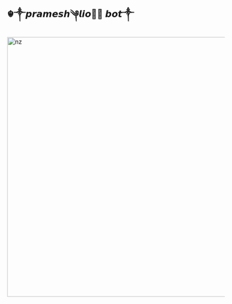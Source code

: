 ## ☬༒𝙥𝙧𝙖𝙢𝙚𝙨𝙝༆𝙡𝙞𝙤𝙣⃕ 𝙗𝙤𝙩༒





<img src="https://i.ibb.co/6tCrPD6/image-downloader-1654443961039.gif" alt="nz" width="600"/>
